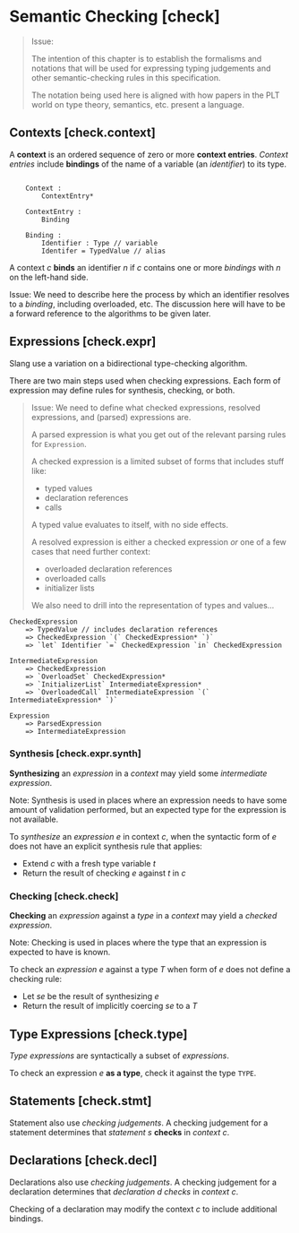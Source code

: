 Semantic Checking [check]
=================

> Issue:
>
> The intention of this chapter is to establish the formalisms and notations that will be used for expressing typing judgements and other semantic-checking rules in this specification.
>
> The notation being used here is aligned with how papers in the PLT world on type theory, semantics, etc. present a language.

Contexts [check.context]
--------

A **context** is an ordered sequence of zero or more **context entries**.
*Context entries* include **bindings** of the name of a variable (an *identifier*) to its type.

```.checking

    Context :
        ContextEntry*
    
    ContextEntry :
        Binding
    
    Binding :
        Identifier : Type // variable
        Identifer = TypedValue // alias
```

A context _c_ **binds** an identifier _n_ if _c_ contains one or more *bindings* with _n_ on the left-hand side.

Issue: We need to describe here the process by which an identifier resolves to a *binding*, including overloaded, etc.
The discussion here will have to be a forward reference to the algorithms to be given later.

Expressions [check.expr]
-----------

Slang use a variation on a bidirectional type-checking algorithm.

There are two main steps used when checking expressions.
Each form of expression may define rules for synthesis, checking, or both.

> Issue:
> We need to define what checked expressions, resolved expressions, and (parsed) expressions are.
> 
> A parsed expression is what you get out of the relevant parsing rules for `Expression`.
> 
> A checked expression is a limited subset of forms that includes stuff like:
> 
> * typed values
> * declaration references
> * calls
> 
> A typed value evaluates to itself, with no side effects.
> 
> A resolved expression is either a checked expression *or* one of a few cases that need further context:
> 
> * overloaded declaration references
> * overloaded calls
> * initializer lists
> 
> We also need to drill into the representation of types and values...

```.semantics
CheckedExpression
    => TypedValue // includes declaration references
    => CheckedExpression `(` CheckedExpression* `)`
    => `let` Identifier `=` CheckedExpression `in` CheckedExpression

IntermediateExpression
    => CheckedExpression
    => `OverloadSet` CheckedExpression*
    => `InitializerList` IntermediateExpression*
    => `OverloadedCall` IntermediateExpression `(` IntermediateExpression* `)`

Expression
    => ParsedExpression
    => IntermediateExpression
```


### Synthesis [check.expr.synth]

**Synthesizing** an *expression* in a *context* may yield some *intermediate expression*.

Note: Synthesis is used in places where an expression needs to have some amount of validation performed, but an expected type for the expression is not available.

To *synthesize* an *expression* _e_ in context _c_, when the syntactic form of _e_ does not have an explicit synthesis rule that applies:

* Extend _c_ with a fresh type variable _t_
* Return the result of checking _e_ against _t_ in _c_

### Checking [check.check]

**Checking** an *expression* against a *type* in a *context* may yield a *checked expression*.

Note: Checking is used in places where the type that an expression is expected to have is known.

To check an *expression* _e_ against a type _T_ when form of _e_ does not define a checking rule:

* Let _se_ be the result of synthesizing _e_
* Return the result of implicitly coercing _se_ to a _T_

Type Expressions [check.type]
----------------

*Type expressions* are syntactically a subset of *expressions*.

To check an expression _e_ **as a type**, check it against the type `TYPE`.

Statements [check.stmt]
----------

Statement also use *checking judgements*.
A checking judgement for a statement determines that *statement* _s_ **checks** in *context* _c_.

Declarations [check.decl]
------------

Declarations also use *checking judgements*.
A checking judgement for a declaration determines that *declaration* _d_ *checks* in *context* _c_.

Checking of a declaration may modify the context _c_ to include additional bindings.
